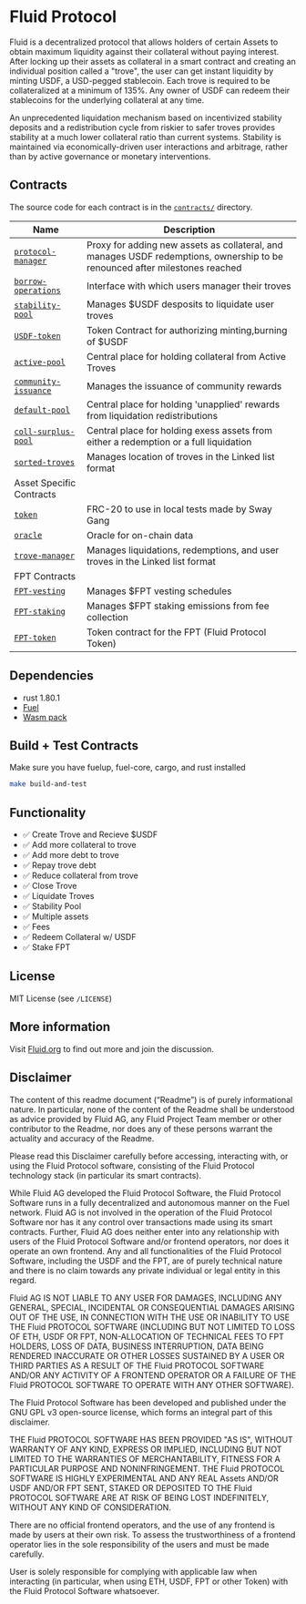 # Fluid Protocol

Fluid is a decentralized protocol that allows holders of certain Assets to obtain maximum liquidity against
their collateral without paying interest. After locking up their assets as collateral in a smart contract and
creating an individual position called a "trove", the user can get instant liquidity by minting USDF,
a USD-pegged stablecoin. Each trove is required to be collateralized at a minimum of 135%. Any
owner of USDF can redeem their stablecoins for the underlying collateral at any time.

An unprecedented liquidation mechanism based on incentivized stability deposits and a redistribution
cycle from riskier to safer troves provides stability at a much lower collateral ratio than current
systems. Stability is maintained via economically-driven user interactions and arbitrage, rather
than by active governance or monetary interventions.

## Contracts

The source code for each contract is in the [`contracts/`](contracts/)
directory.

| Name                                                          | Description                                                                                                                 |
| ------------------------------------------------------------- | --------------------------------------------------------------------------------------------------------------------------- |
| [`protocol-manager`](contracts/protocol-manager-contract)     | Proxy for adding new assets as collateral, and manages USDF redemptions, ownership to be renounced after milestones reached |
| [`borrow-operations`](contracts/borrow-operations-contract)   | Interface with which users manager their troves                                                                             |
| [`stability-pool`](contracts/stability-pool-contract)         | Manages $USDF desposits to liquidate user troves                                                                            |
| [`USDF-token`](contracts/usdf-token-contract)                 | Token Contract for authorizing minting,burning of $USDF                                                                     |
| [`active-pool`](contracts/active-pool-contract)               | Central place for holding collateral from Active Troves                                                                     |
| [`community-issuance`](contracts/community-issuance-contract) | Manages the issuance of community rewards                                                                                   |
| [`default-pool`](contracts/default-pool-contract)             | Central place for holding 'unapplied' rewards from liquidation redistributions                                              |
| [`coll-surplus-pool`](contracts/coll-surplus-pool-contract)   | Central place for holding exess assets from either a redemption or a full liquidation                                       |
| [`sorted-troves`](contracts/sorted-troves-contract)           | Manages location of troves in the Linked list format                                                                        |
| Asset Specific Contracts                                      |
| [`token`](contracts/token-contract)                           | FRC-20 to use in local tests made by Sway Gang                                                                              |
| [`oracle`](contracts/oracle-contract)                         | Oracle for on-chain data                                                                                                    |
| [`trove-manager`](contracts/trove-manager-contract)           | Manages liquidations, redemptions, and user troves in the Linked list format                                                |
| FPT Contracts                                                 |
| [`FPT-vesting`](contracts/vesting-contract)                   | Manages $FPT vesting schedules                                                                                              |
| [`FPT-staking`](contracts/staking-contract)                   | Manages $FPT staking emissions from fee collection                                                                          |
| [`FPT-token`](contracts/fpt-token-contract)                   | Token contract for the FPT (Fluid Protocol Token)                                                                           |

## Dependencies

- rust 1.80.1
- [Fuel](https://fuel.network/)
- [Wasm pack](https://github.com/FuelLabs/fuels-rs?tab=readme-ov-file#how-to-run-wasm-tests)

## Build + Test Contracts

Make sure you have fuelup, fuel-core, cargo, and rust installed

```bash
make build-and-test
```

## Functionality

- ✅ Create Trove and Recieve $USDF
- ✅ Add more collateral to trove
- ✅ Add more debt to trove
- ✅ Repay trove debt
- ✅ Reduce collateral from trove
- ✅ Close Trove
- ✅ Liquidate Troves
- ✅ Stability Pool
- ✅ Multiple assets
- ✅ Fees
- ✅ Redeem Collateral w/ USDF
- ✅ Stake FPT

## License

MIT License (see `/LICENSE`)

## More information

Visit [Fluid.org](https://www.Fluid.org) to find out more and join the discussion.

## Disclaimer

The content of this readme document (“Readme”) is of purely informational nature. In particular, none of the content of the Readme shall be understood as advice provided by Fluid AG, any Fluid Project Team member or other contributor to the Readme, nor does any of these persons warrant the actuality and accuracy of the Readme.

Please read this Disclaimer carefully before accessing, interacting with, or using the Fluid Protocol software, consisting of the Fluid Protocol technology stack (in particular its smart contracts).

While Fluid AG developed the Fluid Protocol Software, the Fluid Protocol Software runs in a fully decentralized and autonomous manner on the Fuel network. Fluid AG is not involved in the operation of the Fluid Protocol Software nor has it any control over transactions made using its smart contracts. Further, Fluid AG does neither enter into any relationship with users of the Fluid Protocol Software and/or frontend operators, nor does it operate an own frontend. Any and all functionalities of the Fluid Protocol Software, including the USDF and the FPT, are of purely technical nature and there is no claim towards any private individual or legal entity in this regard.

Fluid AG IS NOT LIABLE TO ANY USER FOR DAMAGES, INCLUDING ANY GENERAL, SPECIAL, INCIDENTAL OR CONSEQUENTIAL DAMAGES ARISING OUT OF THE USE, IN CONNECTION WITH THE USE OR INABILITY TO USE THE Fluid PROTOCOL SOFTWARE (INCLUDING BUT NOT LIMITED TO LOSS OF ETH, USDF OR FPT, NON-ALLOCATION OF TECHNICAL FEES TO FPT HOLDERS, LOSS OF DATA, BUSINESS INTERRUPTION, DATA BEING RENDERED INACCURATE OR OTHER LOSSES SUSTAINED BY A USER OR THIRD PARTIES AS A RESULT OF THE Fluid PROTOCOL SOFTWARE AND/OR ANY ACTIVITY OF A FRONTEND OPERATOR OR A FAILURE OF THE Fluid PROTOCOL SOFTWARE TO OPERATE WITH ANY OTHER SOFTWARE).

The Fluid Protocol Software has been developed and published under the GNU GPL v3 open-source license, which forms an integral part of this disclaimer.

THE Fluid PROTOCOL SOFTWARE HAS BEEN PROVIDED "AS IS", WITHOUT WARRANTY OF ANY KIND, EXPRESS OR IMPLIED, INCLUDING BUT NOT LIMITED TO THE WARRANTIES OF MERCHANTABILITY, FITNESS FOR A PARTICULAR PURPOSE AND NONINFRINGEMENT. THE Fluid PROTOCOL SOFTWARE IS HIGHLY EXPERIMENTAL AND ANY REAL Assets AND/OR USDF AND/OR FPT SENT, STAKED OR DEPOSITED TO THE Fluid PROTOCOL SOFTWARE ARE AT RISK OF BEING LOST INDEFINITELY, WITHOUT ANY KIND OF CONSIDERATION.

There are no official frontend operators, and the use of any frontend is made by users at their own risk. To assess the trustworthiness of a frontend operator lies in the sole responsibility of the users and must be made carefully.

User is solely responsible for complying with applicable law when interacting (in particular, when using ETH, USDF, FPT or other Token) with the Fluid Protocol Software whatsoever.
